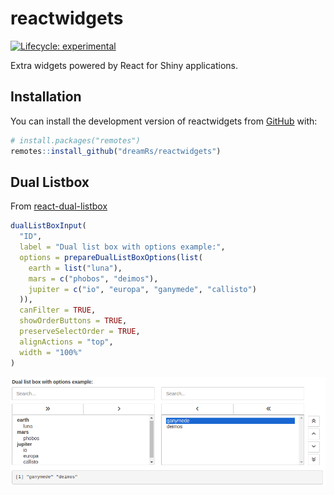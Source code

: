 # reactwidgets

<!-- badges: start -->
[![Lifecycle: experimental](https://img.shields.io/badge/lifecycle-experimental-orange.svg)](https://lifecycle.r-lib.org/articles/stages.html#experimental)
<!-- badges: end -->

Extra widgets powered by React for Shiny applications.


## Installation

You can install the development version of reactwidgets from [GitHub](https://github.com/dreamRs/reactwidgets) with:

``` r
# install.packages("remotes")
remotes::install_github("dreamRs/reactwidgets")
```

## Dual Listbox

From [react-dual-listbox](https://jakezatecky.github.io/react-dual-listbox/)

```r
dualListBoxInput(
  "ID",
  label = "Dual list box with options example:",
  options = prepareDualListBoxOptions(list(
    earth = list("luna"),
    mars = c("phobos", "deimos"),
    jupiter = c("io", "europa", "ganymede", "callisto")
  )),
  canFilter = TRUE,
  showOrderButtons = TRUE,
  preserveSelectOrder = TRUE,
  alignActions = "top",
  width = "100%"
)
```

![dualListBoxInput](man/figures/dualListBox.png)

